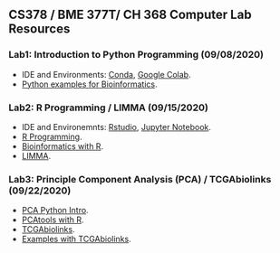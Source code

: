 ## CS378 / BME 377T/ CH 368 Computer Lab Resources

### Lab1: Introduction to Python Programming (09/08/2020)
- IDE and Environments: [Conda](https://www.anaconda.com/), [Google Colab](https://colab.research.google.com/notebooks/intro.ipynb).
- [Python examples for Bioinformatics](http://hplgit.github.io/bioinf-py/doc/pub/html/index.html).


### Lab2: R Programming / LIMMA (09/15/2020)
- IDE and Environemnts: [Rstudio](https://rstudio.com/), [Jupyter Notebook](https://docs.anaconda.com/anaconda/navigator/tutorials/r-lang/).
- [R Programming](https://girke.bioinformatics.ucr.edu/GEN242/mydoc_Programming_in_R_01.html).
- [Bioinformatics with R](https://www.r-bloggers.com/2017/01/bioinformatics-tutorial-with-exercises-in-r-part-1/).
- [LIMMA](https://ucdavis-bioinformatics-training.github.io/2018-June-RNA-Seq-Workshop/thursday/DE.html).

### Lab3: Principle Component Analysis (PCA) / TCGAbiolinks (09/22/2020)
- [PCA Python Intro](https://towardsdatascience.com/introduction-to-principle-component-analysis-d705d27b88b6).
- [PCAtools with R](https://github.com/kevinblighe/PCAtools).
- [TCGAbiolinks](https://github.com/BioinformaticsFMRP/TCGAbiolinks).
- [Examples with TCGAbiolinks](http://bioinformaticsfmrp.github.io/TCGAbiolinks/casestudy.html).
